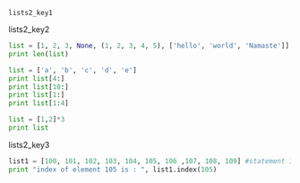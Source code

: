 ```ngMeta
lists2_key1
```

lists2_key2


```python
list = [1, 2, 3, None, (1, 2, 3, 4, 5), ['hello', 'world', 'Namaste']]
print len(list)

```
```python
list = ['a', 'b', 'c', 'd', 'e']
print list[4:]
print list[10:]
print list[1:]
print list[1:4]
```
```python
list = [1,2]*3
print list
```
lists2_key3
```python
list1 = [100, 101, 102, 103, 104, 105, 106 ,107, 108, 109] #statement 1
print "index of element 105 is : ", list1.index(105) 
```
